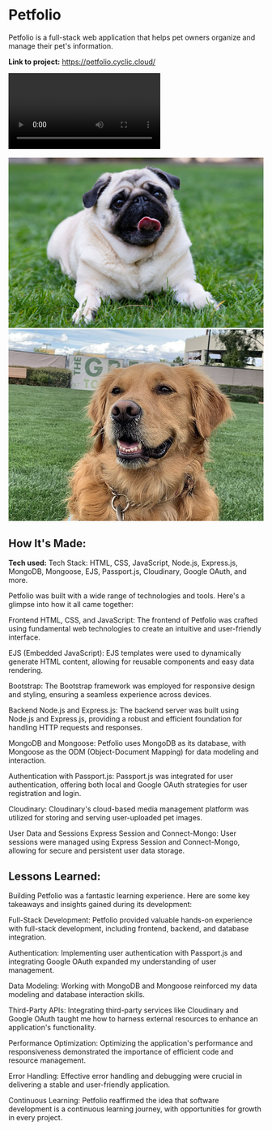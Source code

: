 # Petfolio
Petfolio is a full-stack web application that helps pet owners organize and manage their pet's information.

**Link to project:** https://petfolio.cyclic.cloud/

![Screen recording of the website](<public/imgs/Screen Recording 2023-10-05 at 3.18.35 PM.mov>)

![Alt text](public/chinese-dog-breeds-4797219-hero-2a1e9c5ed2c54d00aef75b05c5db399c.jpg)
![this is lucy](public/imgs/800px-Lucy_the_Dog_at_The_Green,_Town_Square_Las_Vegas.jpg)


## How It's Made:

**Tech used:** Tech Stack: HTML, CSS, JavaScript, Node.js, Express.js, MongoDB, Mongoose, EJS, Passport.js, Cloudinary, Google OAuth, and more.

Petfolio was built with a wide range of technologies and tools. Here's a glimpse into how it all came together:

Frontend
HTML, CSS, and JavaScript: The frontend of Petfolio was crafted using fundamental web technologies to create an intuitive and user-friendly interface.

EJS (Embedded JavaScript): EJS templates were used to dynamically generate HTML content, allowing for reusable components and easy data rendering.

Bootstrap: The Bootstrap framework was employed for responsive design and styling, ensuring a seamless experience across devices.

Backend
Node.js and Express.js: The backend server was built using Node.js and Express.js, providing a robust and efficient foundation for handling HTTP requests and responses.

MongoDB and Mongoose: Petfolio uses MongoDB as its database, with Mongoose as the ODM (Object-Document Mapping) for data modeling and interaction.

Authentication with Passport.js: Passport.js was integrated for user authentication, offering both local and Google OAuth strategies for user registration and login.

Cloudinary: Cloudinary's cloud-based media management platform was utilized for storing and serving user-uploaded pet images.

User Data and Sessions
Express Session and Connect-Mongo: User sessions were managed using Express Session and Connect-Mongo, allowing for secure and persistent user data storage.

## Lessons Learned:

Building Petfolio was a fantastic learning experience. Here are some key takeaways and insights gained during its development:

Full-Stack Development: Petfolio provided valuable hands-on experience with full-stack development, including frontend, backend, and database integration.

Authentication: Implementing user authentication with Passport.js and integrating Google OAuth expanded my understanding of user management.

Data Modeling: Working with MongoDB and Mongoose reinforced my data modeling and database interaction skills.

Third-Party APIs: Integrating third-party services like Cloudinary and Google OAuth taught me how to harness external resources to enhance an application's functionality.

Performance Optimization: Optimizing the application's performance and responsiveness demonstrated the importance of efficient code and resource management.

Error Handling: Effective error handling and debugging were crucial in delivering a stable and user-friendly application.

Continuous Learning: Petfolio reaffirmed the idea that software development is a continuous learning journey, with opportunities for growth in every project.


